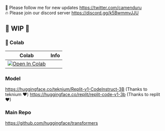 🐣 Please follow me for new updates https://twitter.com/camenduru <br />
🔥 Please join our discord server https://discord.gg/k5BwmmvJJU

## 🚦 WIP 🚦

### 🦒 Colab

| Colab | Info
| --- | --- |
[![Open In Colab](https://colab.research.google.com/assets/colab-badge.svg)](https://colab.research.google.com/github/camenduru/Replit-v1-CodeInstruct-3B-colab/blob/main/replit_v1_code_instruct_3B_colab.ipynb) | 

### Model
https://huggingface.co/teknium/Replit-v1-CodeInstruct-3B (Thanks to teknium ❤)
https://huggingface.co/replit/replit-code-v1-3b (Thanks to replit ❤)

### Main Repo
https://github.com/huggingface/transformers

